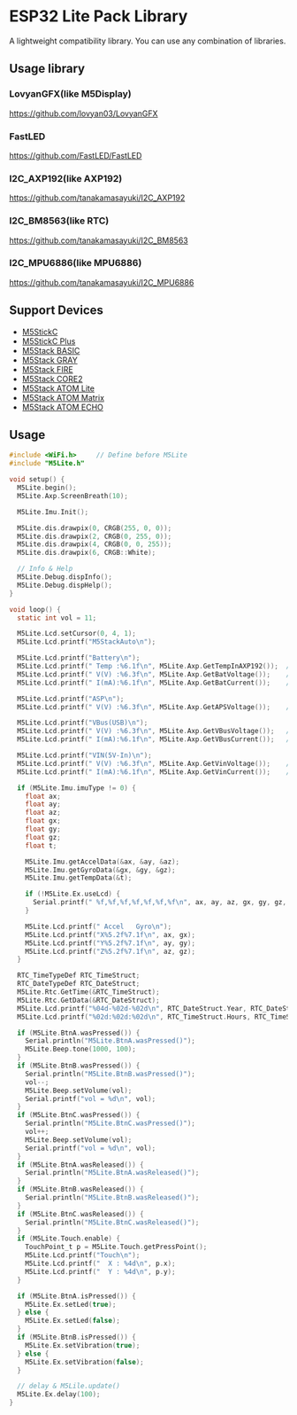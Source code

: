 # ESP32 Lite Pack Library

A lightweight compatibility library. You can use any combination of libraries.

## Usage library

### LovyanGFX(like M5Display)
https://github.com/lovyan03/LovyanGFX

### FastLED
https://github.com/FastLED/FastLED

### I2C_AXP192(like AXP192)
https://github.com/tanakamasayuki/I2C_AXP192

### I2C_BM8563(like RTC)
https://github.com/tanakamasayuki/I2C_BM8563

### I2C_MPU6886(like MPU6886)
https://github.com/tanakamasayuki/I2C_MPU6886

## Support Devices

- [M5StickC](https://docs.m5stack.com/#/en/core/m5stickc)
- [M5StickC Plus](https://docs.m5stack.com/#/en/core/m5stickc_plus)
- [M5Stack BASIC](https://docs.m5stack.com/#/en/core/basic)
- [M5Stack GRAY](https://docs.m5stack.com/#/en/core/gray)
- [M5Stack FIRE](https://docs.m5stack.com/#/en/core/fire)
- [M5Stack CORE2](https://docs.m5stack.com/#/en/core/core2)
- [M5Stack ATOM Lite](https://docs.m5stack.com/#/en/core/atom_lite)
- [M5Stack ATOM Matrix](https://docs.m5stack.com/#/en/core/atom_matrix)
- [M5Stack ATOM ECHO](https://docs.m5stack.com/#/en/atom/atomecho)

## Usage
```c
#include <WiFi.h>     // Define before M5Lite
#include "M5Lite.h"

void setup() {
  M5Lite.begin();
  M5Lite.Axp.ScreenBreath(10);

  M5Lite.Imu.Init();

  M5Lite.dis.drawpix(0, CRGB(255, 0, 0));
  M5Lite.dis.drawpix(2, CRGB(0, 255, 0));
  M5Lite.dis.drawpix(4, CRGB(0, 0, 255));
  M5Lite.dis.drawpix(6, CRGB::White);

  // Info & Help
  M5Lite.Debug.dispInfo();
  M5Lite.Debug.dispHelp();
}

void loop() {
  static int vol = 11;

  M5Lite.Lcd.setCursor(0, 4, 1);
  M5Lite.Lcd.printf("M5StackAuto\n");

  M5Lite.Lcd.printf("Battery\n");
  M5Lite.Lcd.printf(" Temp :%6.1f\n", M5Lite.Axp.GetTempInAXP192());  // AXP192 Internal temperature
  M5Lite.Lcd.printf(" V(V) :%6.3f\n", M5Lite.Axp.GetBatVoltage());    // Battery Voltage(3.0V-4.2V)
  M5Lite.Lcd.printf(" I(mA):%6.1f\n", M5Lite.Axp.GetBatCurrent());    // Battery Current(+:charge, -:decharge)

  M5Lite.Lcd.printf("ASP\n");
  M5Lite.Lcd.printf(" V(V) :%6.3f\n", M5Lite.Axp.GetAPSVoltage());    // ESP32 Voltage

  M5Lite.Lcd.printf("VBus(USB)\n");
  M5Lite.Lcd.printf(" V(V) :%6.3f\n", M5Lite.Axp.GetVBusVoltage());   // USB Voltage
  M5Lite.Lcd.printf(" I(mA):%6.1f\n", M5Lite.Axp.GetVBusCurrent());   // USB Current

  M5Lite.Lcd.printf("VIN(5V-In)\n");
  M5Lite.Lcd.printf(" V(V) :%6.3f\n", M5Lite.Axp.GetVinVoltage());    // 5V IN Voltage
  M5Lite.Lcd.printf(" I(mA):%6.1f\n", M5Lite.Axp.GetVinCurrent());    // 5V IN Current

  if (M5Lite.Imu.imuType != 0) {
    float ax;
    float ay;
    float az;
    float gx;
    float gy;
    float gz;
    float t;

    M5Lite.Imu.getAccelData(&ax, &ay, &az);
    M5Lite.Imu.getGyroData(&gx, &gy, &gz);
    M5Lite.Imu.getTempData(&t);

    if (!M5Lite.Ex.useLcd) {
      Serial.printf(" %f,%f,%f,%f,%f,%f,%f\n", ax, ay, az, gx, gy, gz, t);
    }

    M5Lite.Lcd.printf(" Accel   Gyro\n");
    M5Lite.Lcd.printf("X%5.2f%7.1f\n", ax, gx);
    M5Lite.Lcd.printf("Y%5.2f%7.1f\n", ay, gy);
    M5Lite.Lcd.printf("Z%5.2f%7.1f\n", az, gz);
  }

  RTC_TimeTypeDef RTC_TimeStruct;
  RTC_DateTypeDef RTC_DateStruct;
  M5Lite.Rtc.GetTime(&RTC_TimeStruct);
  M5Lite.Rtc.GetData(&RTC_DateStruct);
  M5Lite.Lcd.printf("%04d-%02d-%02d\n", RTC_DateStruct.Year, RTC_DateStruct.Month, RTC_DateStruct.Date);
  M5Lite.Lcd.printf("%02d:%02d:%02d\n", RTC_TimeStruct.Hours, RTC_TimeStruct.Minutes, RTC_TimeStruct.Seconds);

  if (M5Lite.BtnA.wasPressed()) {
    Serial.println("M5Lite.BtnA.wasPressed()");
    M5Lite.Beep.tone(1000, 100);
  }
  if (M5Lite.BtnB.wasPressed()) {
    Serial.println("M5Lite.BtnB.wasPressed()");
    vol--;
    M5Lite.Beep.setVolume(vol);
    Serial.printf("vol = %d\n", vol);
  }
  if (M5Lite.BtnC.wasPressed()) {
    Serial.println("M5Lite.BtnC.wasPressed()");
    vol++;
    M5Lite.Beep.setVolume(vol);
    Serial.printf("vol = %d\n", vol);
  }
  if (M5Lite.BtnA.wasReleased()) {
    Serial.println("M5Lite.BtnA.wasReleased()");
  }
  if (M5Lite.BtnB.wasReleased()) {
    Serial.println("M5Lite.BtnB.wasReleased()");
  }
  if (M5Lite.BtnC.wasReleased()) {
    Serial.println("M5Lite.BtnC.wasReleased()");
  }
  if (M5Lite.Touch.enable) {
    TouchPoint_t p = M5Lite.Touch.getPressPoint();
    M5Lite.Lcd.printf("Touch\n");
    M5Lite.Lcd.printf("  X : %4d\n", p.x);
    M5Lite.Lcd.printf("  Y : %4d\n", p.y);
  }

  if (M5Lite.BtnA.isPressed()) {
    M5Lite.Ex.setLed(true);
  } else {
    M5Lite.Ex.setLed(false);
  }
  if (M5Lite.BtnB.isPressed()) {
    M5Lite.Ex.setVibration(true);
  } else {
    M5Lite.Ex.setVibration(false);
  }

  // delay & M5Lile.update()
  M5Lite.Ex.delay(100);
}
```
